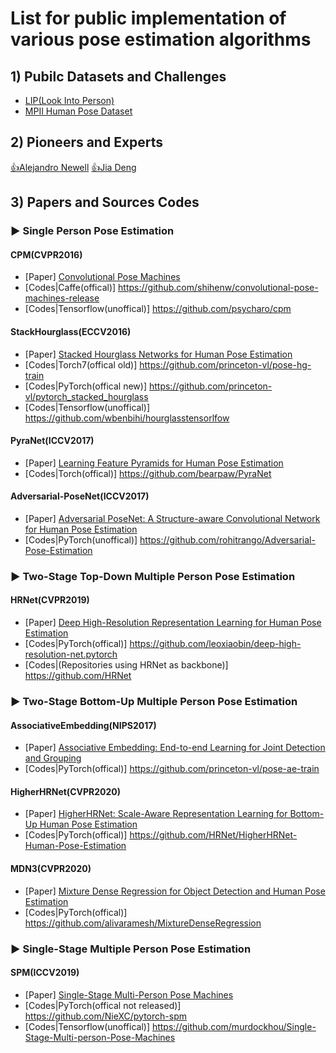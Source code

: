#  List for public implementation of various pose estimation algorithms

## 1) Pubilc Datasets and Challenges

* [LIP(Look Into Person)](http://www.sysu-hcp.net/lip/index.php)
* [MPII Human Pose Dataset](http://human-pose.mpi-inf.mpg.de/#)


## 2) Pioneers and Experts

[👍Alejandro Newell](https://www.alejandronewell.com/)
[👍Jia Deng](https://www.cs.princeton.edu/~jiadeng/)

## 3) Papers and Sources Codes

### ▶ Single Person Pose Estimation

#### **CPM(CVPR2016)**
* [Paper] [Convolutional Pose Machines](https://arxiv.org/abs/1602.00134)
* [Codes|Caffe(offical)] https://github.com/shihenw/convolutional-pose-machines-release
* [Codes|Tensorflow(unoffical)] https://github.com/psycharo/cpm

#### **StackHourglass(ECCV2016)**
* [Paper] [Stacked Hourglass Networks for Human Pose Estimation](https://arxiv.org/abs/1603.06937)
* [Codes|Torch7(offical old)] https://github.com/princeton-vl/pose-hg-train
* [Codes|PyTorch(offical new)] https://github.com/princeton-vl/pytorch_stacked_hourglass
* [Codes|Tensorflow(unoffical)] https://github.com/wbenbihi/hourglasstensorlfow

#### **PyraNet(ICCV2017)**
* [Paper] [Learning Feature Pyramids for Human Pose Estimation](https://arxiv.org/abs/1708.01101)
* [Codes|Torch(offical)] https://github.com/bearpaw/PyraNet

#### **Adversarial-PoseNet(ICCV2017)**
* [Paper] [Adversarial PoseNet: A Structure-aware Convolutional Network for Human Pose Estimation](https://arxiv.org/abs/1705.00389)
* [Codes|PyTorch(unoffical)] https://github.com/rohitrango/Adversarial-Pose-Estimation
 

### ▶ Two-Stage Top-Down Multiple Person Pose Estimation

#### **HRNet(CVPR2019)**
* [Paper] [Deep High-Resolution Representation Learning for Human Pose Estimation](https://arxiv.org/abs/1902.09212)
* [Codes|PyTorch(offical)] https://github.com/leoxiaobin/deep-high-resolution-net.pytorch
* [Codes|(Repositories using HRNet as backbone)] https://github.com/HRNet




### ▶  Two-Stage Bottom-Up Multiple Person Pose Estimation

#### **AssociativeEmbedding(NIPS2017)**
* [Paper] [Associative Embedding: End-to-end Learning for Joint Detection and Grouping](https://arxiv.org/abs/1611.05424)
* [Codes|PyTorch(offical)] https://github.com/princeton-vl/pose-ae-train

#### **HigherHRNet(CVPR2020)**
* [Paper] [HigherHRNet: Scale-Aware Representation Learning for Bottom-Up Human Pose Estimation](https://arxiv.org/abs/1908.10357)
* [Codes|PyTorch(offical)] https://github.com/HRNet/HigherHRNet-Human-Pose-Estimation

#### **MDN3(CVPR2020)**
* [Paper] [Mixture Dense Regression for Object Detection and Human Pose Estimation](https://arxiv.org/abs/1912.00821)
* [Codes|PyTorch(offical)] https://github.com/alivaramesh/MixtureDenseRegression


### ▶  Single-Stage Multiple Person Pose Estimation

#### **SPM(ICCV2019)**
* [Paper] [Single-Stage Multi-Person Pose Machines](https://arxiv.org/abs/1908.09220)
* [Codes|PyTorch(offical not released)] https://github.com/NieXC/pytorch-spm
* [Codes|Tensorflow(unoffical)] https://github.com/murdockhou/Single-Stage-Multi-person-Pose-Machines


